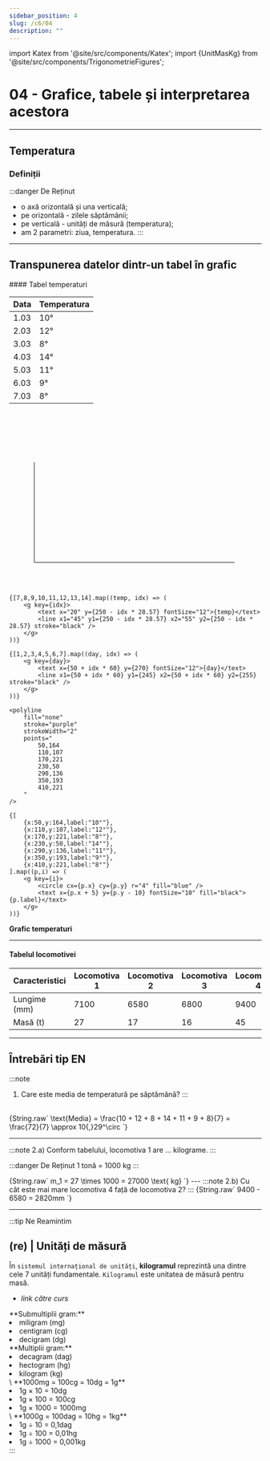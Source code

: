 ```yaml
---
sidebar_position: 4
slug: /c6/04
description: ""
---
```


import Katex from '@site/src/components/Katex';
import {UnitMasKg} from '@site/src/components/TrigonometrieFigures';

# 04 - Grafice, tabele și interpretarea acestora

---

## Temperatura

### Definiții
:::danger De Reținut
- o axă orizontală și una verticală;
- pe orizontală - zilele săptămânii;
- pe verticală - unități de măsură (temperatura);
- am 2 parametri: ziua, temperatura.
:::

---
## Transpunerea datelor dintr-un tabel în grafic

<div style={{ display: 'flex', flexDirection: 'row', gap: '2rem', alignItems: 'flex-start', justifyContent: 'center', flexWrap: 'wrap' }}>
<div>
#### Tabel temperaturi

| Data  | Temperatura |
|-------|-------------|
| 1.03  | 10°         |
| 2.03  | 12°         |
| 3.03  | 8°          |
| 4.03  | 14°         |
| 5.03  | 11°         |
| 6.03  | 9°          |
| 7.03  | 8°          |

</div>

<div>
<br/>
<br/>
<br/>

<svg width="500" height="300" viewBox="0 0 500 300">
    <g stroke="black" strokeWidth="2">
        <line x1="50" y1="250" x2="50" y2="50" />
        <line x1="50" y1="250" x2="450" y2="250" />
    </g>

    {[7,8,9,10,11,12,13,14].map((temp, idx) => (
        <g key={idx}>
            <text x="20" y={250 - idx * 28.57} fontSize="12">{temp}</text>
            <line x1="45" y1={250 - idx * 28.57} x2="55" y2={250 - idx * 28.57} stroke="black" />
        </g>
    ))}

    {[1,2,3,4,5,6,7].map((day, idx) => (
        <g key={day}>
            <text x={50 + idx * 60} y={270} fontSize="12">{day}</text>
            <line x1={50 + idx * 60} y1={245} x2={50 + idx * 60} y2={255} stroke="black" />
        </g>
    ))}

    <polyline 
        fill="none" 
        stroke="purple" 
        strokeWidth="2" 
        points="
            50,164
            110,107
            170,221
            230,50
            290,136
            350,193
            410,221
        "
    />

    {[
        {x:50,y:164,label:"10°"},
        {x:110,y:107,label:"12°"},
        {x:170,y:221,label:"8°"},
        {x:230,y:50,label:"14°"},
        {x:290,y:136,label:"11°"},
        {x:350,y:193,label:"9°"},
        {x:410,y:221,label:"8°"}
    ].map((p,i) => (
        <g key={i}>
            <circle cx={p.x} cy={p.y} r="4" fill="blue" />
            <text x={p.x + 5} y={p.y - 10} fontSize="10" fill="black">{p.label}</text>
        </g>
    ))}
</svg>
<p style={{ textAlign: 'center' }}><strong>Grafic temperaturi</strong></p>
</div>

</div>

---


#### Tabelul locomotivei

| Caracteristici | Locomotiva 1 | Locomotiva 2 | Locomotiva 3 | Locomotiva 4 |
|----------------|--------------|--------------|--------------|--------------|
| Lungime (mm)    | 7100         | 6580         | 6800         | 9400         |
| Masă (t)       | 27           | 17           | 16           | 45           |

---

## Întrebări tip EN
:::note
1. Care este media de temperatură pe săptămână?
:::
<br/>
<Katex>
{String.raw`
\text{Media} = \frac{10 + 12 + 8 + 14 + 11 + 9 + 8}{7} = \frac{72}{7} \approx 10{,}29^\circ
`}
</Katex>

--- 
:::note
2.a)
Conform tabelului, locomotiva 1 are ... kilograme.
:::

:::danger De Reținut
1 tonă = 1000 kg
:::

<Katex>
{String.raw`
m_1 = 27 \times 1000 = 27000 \text{ kg}
`}
</Katex>
---
:::note
2.b)
Cu cât este mai mare locomotiva 4 față de locomotiva 2?
:::

<Katex>
{String.raw`
9400 - 6580 = 2820mm
`}
</Katex>

---

:::tip Ne Reamintim
## (re) | Unitǎți de mǎsurǎ
În `sistemul internațional de unități`, **kilogramul** reprezintǎ una dintre cele 7 unități fundamentale. `Kilogramul` este unitatea de măsură pentru masă.
- *link către curs*
<div style={{ display: 'flex', gap: '2rem', flexWrap: 'wrap' }}>
  <div style={{ flex: 1, minWidth: '200px' }}>
  **Submultiplii gram:**
  <li>miligram (mg)</li>
  <li>centigram (cg)</li>
  <li>decigram (dg)</li>
  <UnitMasKg />
  </div>
  <div style={{ flex: 1, minWidth: '200px' }}>
  **Multiplii gram:**
  <li>decagram (dag)</li>
  <li>hectogram (hg)</li>
  <li>kilogram (kg)</li>
  \
**1000mg = 100cg = 10dg = 1g**  
<li>1g × 10 = 10dg</li>
<li>1g × 100 = 100cg</li>
<li>1g × 1000 = 1000mg</li>
\
**1000g = 100dag = 10hg = 1kg**  
<li>1g ÷ 10 = 0,1dag</li>
<li>1g ÷ 100 = 0,01hg</li>
<li>1g ÷ 1000 = 0,001kg</li>
  </div>
</div>
:::


